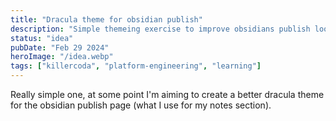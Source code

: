 ```yaml
---
title: "Dracula theme for obsidian publish"
description: "Simple themeing exercise to improve obsidians publish look and feel with the main site"
status: "idea"
pubDate: "Feb 29 2024"
heroImage: "/idea.webp"
tags: ["killercoda", "platform-engineering", "learning"]
---
```


Really simple one, at some point I'm aiming to create a better dracula theme for the obsidian publish page (what I use for my notes section).
